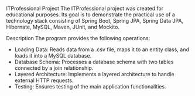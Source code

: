 ITProfessional Project
The ITProfessional project was created for educational purposes. Its goal is to demonstrate the practical 
use of a technology stack consisting of Spring Boot, Spring JPA, Spring Data JPA, Hibernate, MySQL, Maven, JUnit, 
and Mockito.

Description
The program provides the following operations:
- Loading Data: Reads data from a .csv file, maps it to an entity class, and loads it into a MySQL database.
- Database Schema: Processes a database schema with two tables connected by a join relationship.
- Layered Architecture: Implements a layered architecture to handle external HTTP requests.
- Testing: Ensures testing of the main application functionalities.



